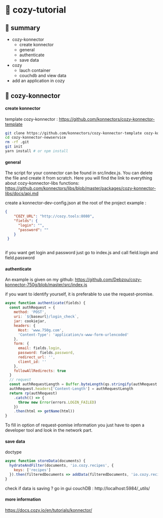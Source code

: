 # :whale: cozy-tutorial

## :pushpin: summary

- cozy-konnector
  - create konnector
  - general
  - authenticate
  - save data
- cozy
  - lauch container
  - couchdb and view data
- add an application in cozy
 
## :link: cozy-konnector
#### create konnector
template cozy-konnector :
https://github.com/konnectors/cozy-konnector-template 

```sh
git clone https://github.com/konnectors/cozy-konnector-template cozy-konnector-newservice
cd cozy-konnector-newservice
rm -rf .git
git init
yarn install # or npm install
```
#### general

The script for your connector can be found in src/index.js. You can delete the file and create it from scratch. Here you will find the link to everything about cozy-konnector-libs functions: https://github.com/konnectors/libs/blob/master/packages/cozy-konnector-libs/docs/api.md

create a konnector-dev-config.json at the root of the project 
example :
```json
{
    "COZY_URL": "http://cozy.tools:8080",
    "fields": {
      "login": "",
      "password": ""
    }
 }
 
```
if you want get login and password just go to index.js and call field.login and field.password

#### authenticate

An example is given on my github: https://github.com/Debzou/cozy-konnector-750g/blob/master/src/index.js

if you want to identify yourself, it is preferable to use the request-promise. 
```js
async function authenticate(fields) {
  const authRequest = {
    method: 'POST',
    uri: `${baseurl}/login_check`,
    jar: cookiejar,
    headers: {
      Host: 'www.750g.com',
      'Content-Type': 'application/x-www-form-urlencoded'
    },
    form: {
      email: fields.login,
      password: fields.password,
      redirect_url: '',
      client_id: ''
    },
    followAllRedirects: true
  }
  // request
  const authRequestLength = Buffer.byteLength(qs.stringify(authRequest.form))
  authRequest.headers['Content-Length'] = authRequestLength
  return rp(authRequest)
    .catch(() => {
      throw new Error(errors.LOGIN_FAILED)
    })
    .then(html => getName(html))
}
```

To fill in option of request-pomise information you just have to open a developer tool and look in the network part. 

#### save data

doctype 

```js
async function storeData(documents) {
  hydrateAndFilter(documents, 'io.cozy.recipes', {
    keys: ['recipes']
  }).then(filteredDocuments => addData(filteredDocuments, 'io.cozy.recipes'))
}
```

check if data is saving ? 
go in gui couchDB : http://localhost:5984/_utils/

#### more information
https://docs.cozy.io/en/tutorials/konnector/


 
 
 
 
 



